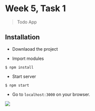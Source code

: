 # Week 5, Task 1

> Todo App

## Installation

- Downlaoad the project

- Import modules

```
$ npm install
```

- Start server
```
$ npm start
```

- Go to `localhost:3000` on your browser.

![]( "./public/1.png" )
